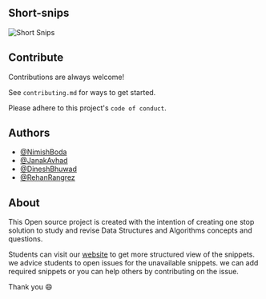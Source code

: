 
## Short-snips

![Short Snips](https://user-images.githubusercontent.com/80969920/189299497-0de3c85e-8e06-4b7e-a82b-8267e3735373.png)



## Contribute

Contributions are always welcome!

See `contributing.md` for ways to get started.

Please adhere to this project's `code of conduct`.


## Authors

- [@NimishBoda](https://github.com/nimish07-ai)
- [@JanakAvhad](https://github.com/janak27)
- [@DineshBhuwad](https://github.com/DineshBhuwad)
- [@RehanRangrez](https://github.com/RehanRangrez)



## About 

This Open source project is created with the intention of creating one stop solution to study and revise Data Structures and Algorithms concepts and questions.


Students can visit our [website](https://short-snips.github.io/Snips_contribution/) to get more structured view of the snippets. we advice students to open issues for the unavailable snippets. 
we can add required snippets or you can help others by contributing on the issue.

Thank you 😄
